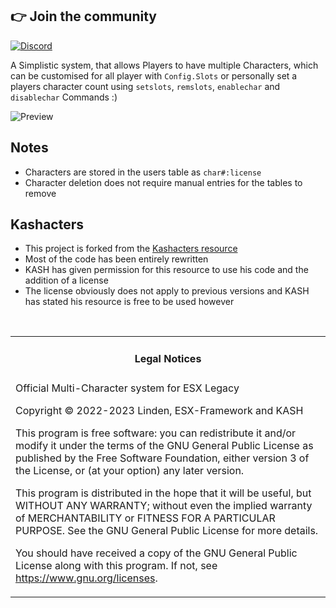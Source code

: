 ## 👉 Join the community
[![Discord](https://img.shields.io/badge/Discord-%237289DA.svg?style=for-the-badge&logo=discord&logoColor=white)](https://discord.gg/HWejPwZgvQ)

A Simplistic system, that allows Players to have multiple Characters, which can be customised for all player with `Config.Slots` or personally set a players character count using `setslots`, `remslots`, `enablechar` and `disablechar` Commands :)

![Preview](https://cdn.discordapp.com/attachments/985595018800681000/1131518112479592469/2023.07.02-00.19.png)

## Notes

- Characters are stored in the users table as `char#:license`
- Character deletion does not require manual entries for the tables to remove

## Kashacters

- This project is forked from the [Kashacters resource](https://github.com/FiveEYZ/esx_kashacter)
- Most of the code has been entirely rewritten
- KASH has given permission for this resource to use his code and the addition of a license
- The license obviously does not apply to previous versions and KASH has stated his resource is free to be used however

<br>
<table><tr><td><h4 align='center'>Legal Notices</h4></tr></td>
<tr><td>
Official Multi-Character system for ESX Legacy

Copyright © 2022-2023 Linden, ESX-Framework and KASH

This program is free software: you can redistribute it and/or modify
it under the terms of the GNU General Public License as published by
the Free Software Foundation, either version 3 of the License, or
(at your option) any later version.

This program is distributed in the hope that it will be useful,
but WITHOUT ANY WARRANTY; without even the implied warranty of
MERCHANTABILITY or FITNESS FOR A PARTICULAR PURPOSE.  See the
GNU General Public License for more details.

You should have received a copy of the GNU General Public License
along with this program.  If not, see <https://www.gnu.org/licenses>.
</td></tr></table>
